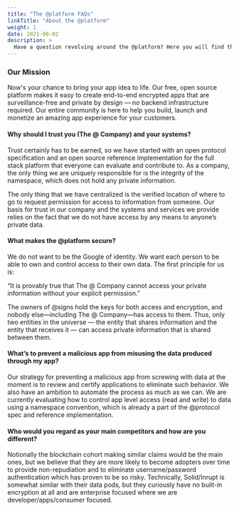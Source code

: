 ```yaml
---
title: "The @platform FAQs"
linkTitle: "About the @platform"
weight: 1
date: 2021-06-02
description: >
  Have a question revolving around the @platform? Here you will find those answers!
---
```


### Our Mission
Now's your chance to bring your app idea to life. Our free, open source platform makes it easy to create end-to-end encrypted apps that are surveillance-free and private by design — no backend infrastructure required. Our entire community is here to help you build, launch and monetize an amazing app experience for your customers.

#### Why should I trust you (The @ Company) and your systems?

Trust certainly has to be earned, so we have started with an open protocol specification and an open source reference implementation for the full stack platform that everyone can evaluate and contribute to. As a company, the only thing we are uniquely responsible for is the integrity of the namespace, which does not hold any private information.

The only thing that we have centralized is the verified location of where to go to request permission for access to information from someone. Our basis for trust in our company and the systems and services we provide relies on the fact that we do not have access by any means to anyone’s private data.


#### What makes the @platform secure? 

We do not want to be the Google of identity. We want each person to be able to own and control access to their own data. The first principle for us is:

“It is provably true that The @ Company cannot access your private information without your explicit permission.”

The owners of @signs hold the keys for both access and encryption, and nobody else—including The @ Company—has access to them. Thus, only two entities in the universe — the entity that shares information and the entity that receives it — can access private information that is shared between them. 


#### What’s to prevent a malicious app from misusing the data produced through my app?

Our strategy for preventing a malicious app from screwing with data at the moment is to review and certify applications to eliminate such behavior. We also have an ambition to automate the process as much as we can. We are currently evaluating how to control app level access (read and write) to data using a namespace convention, which is already a part of the @protocol spec and reference implementation. 



#### Who would you regard as your main competitors and how are you different?

Notionally the blockchain cohort making similar claims would be the main ones, but we believe that they are more likely to become adopters over time to provide non-repudiation and to eliminate username/password authentication which has proven to be so risky. Technically, Solid/Inrupt is somewhat similar with their data pods, but they curiously have no built-in encryption at all and are enterprise focused where we are developer/apps/consumer focused.



